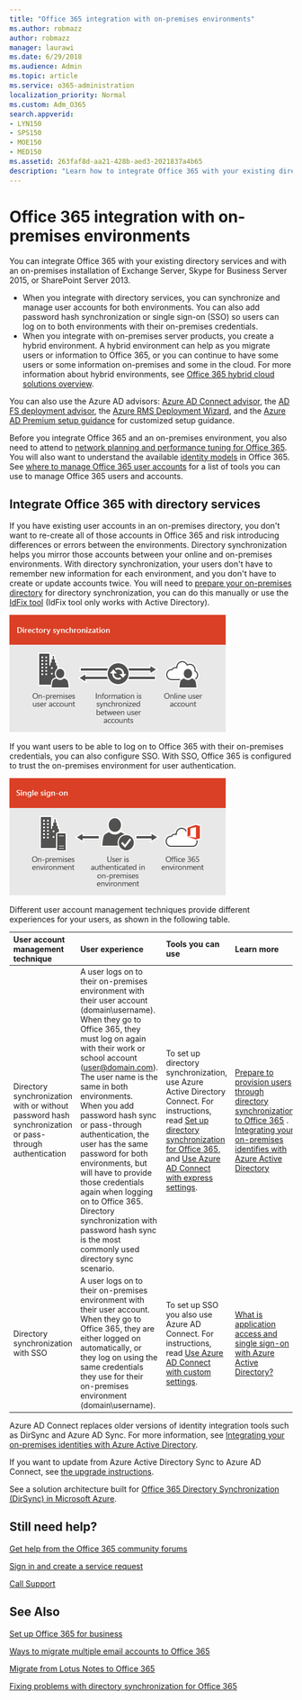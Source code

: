 ```yaml
---
title: "Office 365 integration with on-premises environments"
ms.author: robmazz
author: robmazz
manager: laurawi
ms.date: 6/29/2018
ms.audience: Admin
ms.topic: article
ms.service: o365-administration
localization_priority: Normal
ms.custom: Adm_O365
search.appverid:
- LYN150
- SPS150
- MOE150
- MED150
ms.assetid: 263faf8d-aa21-428b-aed3-2021837a4b65
description: "Learn how to integrate Office 365 with your existing directory services and with an on-premises installation of Exchange Server, Lync, or SharePoint Server 2013. "
---
```


# Office 365 integration with on-premises environments

You can integrate Office 365 with your existing directory services and with an on-premises installation of Exchange Server, Skype for Business Server 2015, or SharePoint Server 2013.
  
 - When you integrate with directory services, you can synchronize and manage user accounts for both environments. You can also add password hash synchronization or single sign-on (SSO) so users can log on to both environments with their on-premises credentials.
 - When you integrate with on-premises server products, you create a hybrid environment. A hybrid environment can help as you migrate users or information to Office 365, or you can continue to have some users or some information on-premises and some in the cloud. For more information about hybrid environments, see [Office 365 hybrid cloud solutions overview](https://support.office.com/article/59616fab-acdb-40e9-b414-cf0c965c80b7).

You can also use the Azure AD advisors: [Azure AD Connect advisor](https://aka.ms/aadconnectpwsync), the [AD FS deployment advisor](https://aka.ms/adfsguidance), the [Azure RMS Deployment Wizard](https://aka.ms/azuremsguidance), and the [Azure AD Premium setup guidance](https://aka.ms/aadpguidance) for customized setup guidance. 
   
Before you integrate Office 365 and an on-premises environment, you also need to attend to [network planning and performance tuning for Office 365](network-planning-and-performance.md). You will also want to understand the available [identity models](about-office-365-identity.md) in Office 365. See [where to manage Office 365 user accounts](manage-office-365-accounts.md) for a list of tools you can use to manage Office 365 users and accounts. 
  
## Integrate Office 365 with directory services
If you have existing user accounts in an on-premises directory, you don't want to re-create all of those accounts in Office 365 and risk introducing differences or errors between the environments. Directory synchronization helps you mirror those accounts between your online and on-premises environments. With directory synchronization, your users don't have to remember new information for each environment, and you don't have to create or update accounts twice. You will need to [prepare your on-premises directory](prepare-for-directory-synchronization.md) for directory synchronization, you can do this manually or use the [IdFix tool](install-and-run-idfix.md) (IdFix tool only works with Active Directory). 
  
![Use directory synchronization to keep on-premises and online user account information synchronized](media/a64af0d0-9be6-46b1-8727-277e683abf5e.png)
  
If you want users to be able to log on to Office 365 with their on-premises credentials, you can also configure SSO. With SSO, Office 365 is configured to trust the on-premises environment for user authentication.
  
![With single sign-on, the same account is available in both the on-premises and online environments](media/d76235f2-8a53-405e-b8ef-dfa4cfc208b8.png)
  
Different user account management techniques provide different experiences for your users, as shown in the following table.
  
|****User account management technique****|****User experience****|****Tools you can use****|****Learn more****|
|:-----|:-----|:-----|:-----|
|Directory synchronization with or without password hash synchronization or pass-through authentication  <br/> |A user logs on to their on-premises environment with their user account (domain\username). When they go to Office 365, they must log on again with their work or school account (user@domain.com). The user name is the same in both environments.  <br/> When you add password hash sync or pass-through authentication, the user has the same password for both environments, but will have to provide those credentials again when logging on to Office 365. Directory synchronization with password hash sync is the most commonly used directory sync scenario.  <br/> |To set up directory synchronization, use Azure Active Directory Connect. For instructions, read [Set up directory synchronization for Office 365](set-up-directory-synchronization.md), and [Use Azure AD Connect with express settings](https://go.microsoft.com/fwlink/p/?LinkId=698537).  <br/> |[Prepare to provision users through directory synchronization to Office 365](prepare-for-directory-synchronization.md) .  <br/> [Integrating your on-premises identifies with Azure Active Directory](https://go.microsoft.com/fwlink/?LinkId=518101) <br/> |
|Directory synchronization with SSO  <br/> |A user logs on to their on-premises environment with their user account. When they go to Office 365, they are either logged on automatically, or they log on using the same credentials they use for their on-premises environment (domain\username).  <br/> |To set up SSO you also use Azure AD Connect. For instructions, read [Use Azure AD Connect with custom settings](https://go.microsoft.com/fwlink/p/?LinkID=698430).  <br/> |[What is application access and single sign-on with Azure Active Directory?](https://go.microsoft.com/fwlink/p/?LinkId=698604) <br/> |
   
Azure AD Connect replaces older versions of identity integration tools such as DirSync and Azure AD Sync. For more information, see [Integrating your on-premises identities with Azure Active Directory](https://go.microsoft.com/fwlink/p/?LinkId=527969).
  
If you want to update from Azure Active Directory Sync to Azure AD Connect, see [the upgrade instructions](https://go.microsoft.com/fwlink/p/?LinkId=733240).
  
See a solution architecture built for [Office 365 Directory Synchronization (DirSync) in Microsoft Azure](https://go.microsoft.com/fwlink/?LinkId=517887).
  
## Still need help?

[Get help from the Office 365 community forums](https://go.microsoft.com/fwlink/p/?LinkId=518605)
  
[Sign in and create a service request]( https://go.microsoft.com/fwlink/p/?LinkId=519124)
  
[Call Support](https://go.microsoft.com/fwlink/p/?LinkID=518322)
  
## See Also

[Set up Office 365 for business](https://support.office.com/article/6a3a29a0-e616-4713-99d1-15eda62d04fa)
  
[Ways to migrate multiple email accounts to Office 365](https://support.office.com/article/0a4913fe-60fb-498f-9155-a86516418842)
  
[Migrate from Lotus Notes to Office 365](https://support.office.com/article/9a2909e3-c185-4217-94e3-806809147cb3)
  
[Fixing problems with directory synchronization for Office 365](fix-problems-with-directory-synchronization.md)
  

